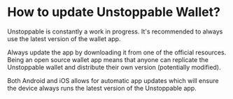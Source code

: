 # How to update Unstoppable Wallet?

Unstoppable is constantly a work in progress. It's recommended to always use the latest version of the wallet app.

Always update the app by downloading it from one of the official resources. Being an open source wallet app means that anyone can replicate the Unstoppable wallet and distribute their own version (potentially modified).

Both Android and iOS allows for automatic app updates which will ensure the device always runs the latest version of the Unstoppable app.